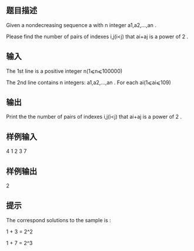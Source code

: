 ## 题目描述
Given a nondecreasing sequence a
 with n
 integer a1,a2,...,an
.

Please find the number of pairs of indexes i,j(i<j)
 that ai+aj
 is a power of 2
 .

## 输入
The 1st line is a positive integer n(1⩽n⩽100000)


The 2nd line contains n
 integers: a1,a2,...,an
. For each ai(1⩽ai⩽109)

## 输出
Print the the number of pairs of indexes i,j(i<j)
 that ai+aj
 is a power of 2
.
## 样例输入
4
1 2 3 7
## 样例输出
2
## 提示
The correspond solutions to the sample is :

1 + 3 = 2^2

1 + 7 = 2^3